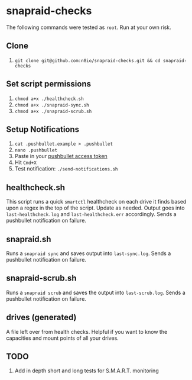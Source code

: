 # snapraid-checks

The following commands were tested as `root`. Run at your own risk.

## Clone
1. `git clone git@github.com:n8io/snapraid-checks.git && cd snapraid-checks`

## Set script permissions
1. `chmod a+x ./healthcheck.sh`
1. `chmod a+x ./snapraid-sync.sh`
1. `chmod a+x ./snapraid-scrub.sh`

## Setup Notifications
1. `cat .pushbullet.example > .pushbullet`
1. `nano .pushbullet`
1. Paste in your [pushbullet access token](https://www.pushbullet.com/#settings)
1. Hit `Cmd+X`
1. Test notification: `./send-notifications.sh`

## healthcheck.sh
This script runs a quick `smartctl` healthcheck on each drive it finds based upon a regex in the top of the script. Update as needed. Output goes into `last-healthcheck.log` and `last-healthcheck.err` accordingly. Sends a pushbullet notification on failure.

## snapraid.sh
Runs a `snapraid sync` and saves output into `last-sync.log`. Sends a pushbullet notification on failure.

## snapraid-scrub.sh
Runs a `snapraid scrub` and saves the output into `last-scrub.log`. Sends a pushbullet notification on failure.

## drives (generated)
A file left over from health checks. Helpful if you want to know the capacities and mount points of all your drives.

## TODO
1. Add in depth short and long tests for S.M.A.R.T. monitoring
